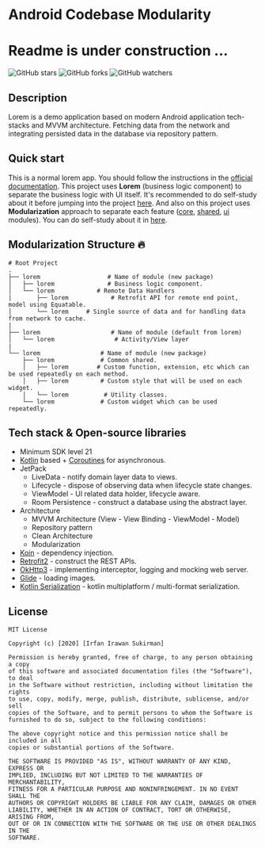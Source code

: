 # Android Codebase Modularity
# Readme is under construction ...

![GitHub stars](https://img.shields.io/github/stars/irfanirawansukirman/android-codebase-modularity?style=social)
![GitHub forks](https://img.shields.io/github/forks/irfanirawansukirman/android-codebase-modularity?style=social)
![GitHub watchers](https://img.shields.io/github/watchers/irfanirawansukirman/android-codebase-modularity?style=social)

## Description
Lorem is a demo application based on modern Android application tech-stacks and MVVM architecture.
Fetching data from the network and integrating persisted data in the database via repository pattern.

## Quick start
This is a normal lorem app. You should follow the instructions in the [official documentation](https://google.com).
This project uses **Lorem** (business logic component) to separate the business logic with UI itself.
It's recommended to do self-study about it before jumping into the project [here](https://google.com/).
And also on this project uses **Modularization** approach to separate each feature ([core](https://google.com), [shared](https://google.com), [ui](https://google.com) modules).
You can do self-study about it in [here](https://google.com).

## Modularization Structure 🔥

    # Root Project
    .
    ├── lorem                   # Name of module (new package)
    │   ├── lorem               # Business logic component.
    │   └── lorem            # Remote Data Handlers
    |       ├── lorem            # Retrofit API for remote end point, model using Equatable.
    │       └── lorem     # Single source of data and for handling data from network to cache.
    |
    ├── lorem                    # Name of module (default from lorem)
    │   └── lorem                 # Activity/View layer
    |
    └── lorem                 # Name of module (new package)
        ├── lorem             # Common shared.
        │   ├── lorem        # Custom function, extension, etc which can be used repeatedly on each method.
        │   ├── lorem         # Custom style that will be used on each widget.
        │   └── lorem          # Utility classes.
        └── lorem             # Custom widget which can be used repeatedly.

## Tech stack & Open-source libraries
- Minimum SDK level 21
- [Kotlin](https://kotlinlang.org/) based + [Coroutines](https://github.com/Kotlin/kotlinx.coroutines) for asynchronous.
- JetPack
  - LiveData - notify domain layer data to views.
  - Lifecycle - dispose of observing data when lifecycle state changes.
  - ViewModel - UI related data holder, lifecycle aware.
  - Room Persistence - construct a database using the abstract layer.
- Architecture
  - MVVM Architecture (View - View Binding - ViewModel - Model)
  - Repository pattern
  - Clean Architecture
  - Modularization
- [Koin](https://github.com/InsertKoinIO/koin) - dependency injection.
- [Retrofit2](https://github.com/square/retrofit) - construct the REST APIs.
- [OkHttp3](https://github.com/square/okhttp) - implementing interceptor, logging and mocking web server.
- [Glide](https://github.com/bumptech/glide) - loading images.
- [Kotlin Serialization](https://github.com/Kotlin/kotlinx.serialization) - kotlin multiplatform / multi-format serialization.

## License

```
MIT License

Copyright (c) [2020] [Irfan Irawan Sukirman]

Permission is hereby granted, free of charge, to any person obtaining a copy
of this software and associated documentation files (the "Software"), to deal
in the Software without restriction, including without limitation the rights
to use, copy, modify, merge, publish, distribute, sublicense, and/or sell
copies of the Software, and to permit persons to whom the Software is
furnished to do so, subject to the following conditions:

The above copyright notice and this permission notice shall be included in all
copies or substantial portions of the Software.

THE SOFTWARE IS PROVIDED "AS IS", WITHOUT WARRANTY OF ANY KIND, EXPRESS OR
IMPLIED, INCLUDING BUT NOT LIMITED TO THE WARRANTIES OF MERCHANTABILITY,
FITNESS FOR A PARTICULAR PURPOSE AND NONINFRINGEMENT. IN NO EVENT SHALL THE
AUTHORS OR COPYRIGHT HOLDERS BE LIABLE FOR ANY CLAIM, DAMAGES OR OTHER
LIABILITY, WHETHER IN AN ACTION OF CONTRACT, TORT OR OTHERWISE, ARISING FROM,
OUT OF OR IN CONNECTION WITH THE SOFTWARE OR THE USE OR OTHER DEALINGS IN THE
SOFTWARE.
```